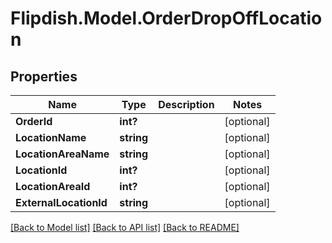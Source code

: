 # Flipdish.Model.OrderDropOffLocation
## Properties

Name | Type | Description | Notes
------------ | ------------- | ------------- | -------------
**OrderId** | **int?** |  | [optional] 
**LocationName** | **string** |  | [optional] 
**LocationAreaName** | **string** |  | [optional] 
**LocationId** | **int?** |  | [optional] 
**LocationAreaId** | **int?** |  | [optional] 
**ExternalLocationId** | **string** |  | [optional] 

[[Back to Model list]](../README.md#documentation-for-models) [[Back to API list]](../README.md#documentation-for-api-endpoints) [[Back to README]](../README.md)

